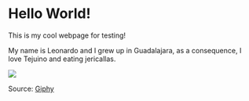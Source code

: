 # Hello World!

This is my cool webpage for testing!

My name is Leonardo and I grew up in Guadalajara, as a consequence, I love Tejuino and eating jericallas.

![](https://media.giphy.com/media/jrutBd1N7ZhsINAPzs/giphy.gif)

Source: [Giphy](https://media.giphy.com/media/jrutBd1N7ZhsINAPzs/giphy.gif)
